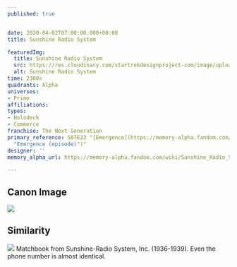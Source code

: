 ```yaml
---
published: true


date: 2020-04-02T07:00:00.000+00:00
title: Sunshine Radio System

featuredImg:
  title: Sunshine Radio System
  src: https://res.cloudinary.com/startrekdesignproject-com/image/upload/v1585863146/SunshineRadioSystem.png
  alt: Sunshine Radio System
time: 2300s
quadrants: Alpha
universes:
- Prime
affiliations:
types:
- Holodeck
- Commerce
franchise: The Next Generation
primary_reference: S07E23 "[Emergence](https://memory-alpha.fandom.com/wiki/Emergence_(episode)
  "Emergence (episode)")"
designer: ''
memory_alpha_url: https://memory-alpha.fandom.com/wiki/Sunshine_Radio_System

---
```

## Canon Image

![](https://res.cloudinary.com/startrekdesignproject-com/image/upload/v1585863145/TNG7x23_SunshineRadioSystem1.jpg)

## Similarity


![](https://res.cloudinary.com/startrekdesignproject-com/image/upload/v1585863145/7f6e39ddb01cfea1547b3444bc4a62c2.jpg) Matchbook from Sunshine-Radio System, Inc. (1936-1939). Even the phone number is almost identical. 